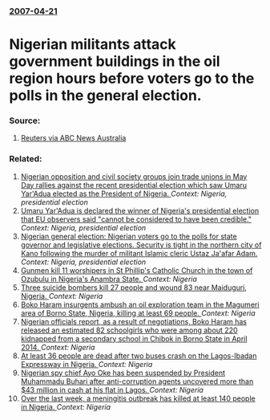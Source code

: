 ### [2007-04-21](/news/2007/04/21/index.md)

#  Nigerian militants attack government buildings in the oil region hours before voters go to the polls in the general election. 




### Source:

1. [Reuters via ABC News Australia](http://www.abc.net.au/news/newsitems/200704/s1903216.htm)

### Related:

1. [ Nigerian opposition and civil society groups join trade unions in May Day rallies against the recent presidential election which saw Umaru Yar'Adua elected as the President of Nigeria. ](/news/2007/05/1/nigerian-opposition-and-civil-society-groups-join-trade-unions-in-may-day-rallies-against-the-recent-presidential-election-which-saw-umaru.md) _Context: Nigeria, presidential election_
2. [ Umaru Yar'Adua is declared the winner of Nigeria's presidential election that EU observers said "cannot be considered to have been credible." ](/news/2007/04/23/umaru-yar-adua-is-declared-the-winner-of-nigeria-s-presidential-election-that-eu-observers-said-cannot-be-considered-to-have-been-credible.md) _Context: Nigeria, presidential election_
3. [ Nigerian general election: Nigerian voters go to the polls for state governor and legislative elections. Security is tight in the northern city of Kano following the murder of militant Islamic cleric Ustaz Ja'afar Adam. ](/news/2007/04/14/nigerian-general-election-nigerian-voters-go-to-the-polls-for-state-governor-and-legislative-elections-security-is-tight-in-the-northern.md) _Context: Nigeria, presidential election_
4. [Gunmen kill 11 worshipers in St Phillip's Catholic Church in the town of Ozubulu in Nigeria's Anambra State. ](/news/2017/08/6/gunmen-kill-11-worshipers-in-st-phillip-s-catholic-church-in-the-town-of-ozubulu-in-nigeria-s-anambra-state.md) _Context: Nigeria_
5. [Three suicide bombers kill 27 people and wound 83 near Maiduguri, Nigeria. ](/news/2017/08/15/three-suicide-bombers-kill-27-people-and-wound-83-near-maiduguri-nigeria.md) _Context: Nigeria_
6. [Boko Haram insurgents ambush an oil exploration team in the Magumeri area of Borno State, Nigeria, killing at least 69 people. ](/news/2017/07/30/boko-haram-insurgents-ambush-an-oil-exploration-team-in-the-magumeri-area-of-borno-state-nigeria-killing-at-least-69-people.md) _Context: Nigeria_
7. [Nigerian officials report, as a result of negotiations, Boko Haram has released an estimated 82 schoolgirls who were among about 220 kidnapped from a secondary school in Chibok in Borno State in April 2014. ](/news/2017/05/6/nigerian-officials-report-as-a-result-of-negotiations-boko-haram-has-released-an-estimated-82-schoolgirls-who-were-among-about-220-kidnapp.md) _Context: Nigeria_
8. [At least 36 people are dead after two buses crash on the Lagos-Ibadan Expressway in Nigeria. ](/news/2017/05/6/at-least-36-people-are-dead-after-two-buses-crash-on-the-lagosaibadan-expressway-in-nigeria.md) _Context: Nigeria_
9. [Nigerian spy chief Ayo Oke has been suspended by President Muhammadu Buhari after anti-corruption agents uncovered more than $43 million in cash at his flat in Lagos. ](/news/2017/04/19/nigerian-spy-chief-ayo-oke-has-been-suspended-by-president-muhammadu-buhari-after-anti-corruption-agents-uncovered-more-than-43-million-in.md) _Context: Nigeria_
10. [Over the last week, a meningitis outbreak has killed at least 140 people in Nigeria. ](/news/2017/03/28/over-the-last-week-a-meningitis-outbreak-has-killed-at-least-140-people-in-nigeria.md) _Context: Nigeria_

